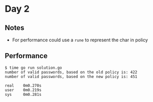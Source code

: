 # Day 2

## Notes
- For performance could use a `rune` to represent the char in policy

## Performance

```
$ time go run solution.go
number of valid passwords, based on the old policy is: 422
number of valid passwords, based on the new policy is: 451

real    0m0.270s
user    0m0.219s
sys     0m0.281s
```